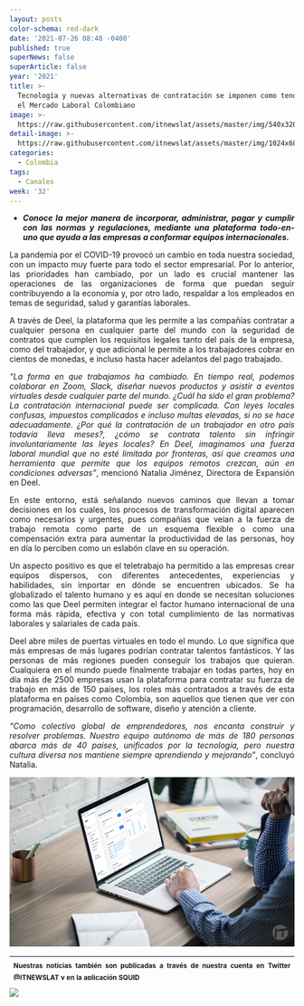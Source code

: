 ```yaml
---
layout: posts
color-schema: red-dark
date: '2021-07-26 08:48 -0400'
published: true
superNews: false
superArticle: false
year: '2021'
title: >-
  Tecnología y nuevas alternativas de contratación se imponen como tendencia en
  el Mercado Laboral Colombiano
image: >-
  https://raw.githubusercontent.com/itnewslat/assets/master/img/540x320/Trabajando-en-Escritorio-p.jpg
detail-image: >-
  https://raw.githubusercontent.com/itnewslat/assets/master/img/1024x680/Trabajando-en-Escritorio-g.jpg
categories:
  - Colombia
tags:
  - Canales
week: '32'
---
```

<ul style="text-align: justify;">
	<li><strong><em>Conoce la mejor manera de incorporar, administrar, pagar y cumplir con las normas y regulaciones, mediante una plataforma todo-en-uno que ayuda a las empresas a conformar equipos internacionales.</em></strong></li>
</ul>
<p style="text-align: justify;">La pandemia por el COVID-19 provocó un cambio en toda nuestra sociedad, con un impacto muy fuerte para todo el sector empresarial. Por lo anterior, las prioridades han cambiado, por un lado es crucial mantener las operaciones de las organizaciones de forma que puedan seguir contribuyendo a la economía y, por otro lado, respaldar a los empleados en temas de seguridad, salud y garantías laborales.</p>
<p style="text-align: justify;">A través de Deel, la plataforma que les permite a las compañías contratar a cualquier persona en cualquier parte del mundo con la seguridad de contratos que cumplen los requisitos legales tanto del país de la empresa, como del trabajador, y que adicional le permite a los trabajadores cobrar en cientos de monedas, e incluso hasta hacer adelantos del pago trabajado.</p>
<p style="text-align: justify;"><em>“La forma en que trabajamos ha cambiado. En tiempo real, podemos colaborar en Zoom, Slack, diseñar nuevos productos y asistir a eventos virtuales desde cualquier parte del mundo. ¿Cuál ha sido el gran problema? La contratación internacional puede ser complicada. Con leyes locales confusas, impuestos complicados e incluso multas elevadas, si no se hace adecuadamente. ¿Por qué la contratación de un trabajador en otro país todavía lleva meses?, ¿cómo se contrata talento sin infringir involuntariamente las leyes locales? En Deel, imaginamos una fuerza laboral mundial que no esté limitada por fronteras, así que creamos una herramienta que permite que los equipos remotos crezcan, aún en condiciones adversas”</em>, mencionó Natalia Jiménez, Directora de Expansión en Deel.</p>
<p style="text-align: justify;">En este entorno, está señalando nuevos caminos que llevan a tomar decisiones en los cuales, los procesos de transformación digital aparecen como necesarios y urgentes, pues compañías que veían a la fuerza de trabajo remota como parte de un esquema flexible o como una compensación extra para aumentar la productividad de las personas, hoy en día lo perciben como un eslabón clave en su operación.</p>
<p style="text-align: justify;">Un aspecto positivo es que el teletrabajo ha permitido a las empresas crear equipos dispersos, con diferentes antecedentes, experiencias y habilidades, sin importar en dónde se encuentren ubicados. Se ha globalizado el talento humano y es aquí en donde se necesitan soluciones como las que Deel permiten integrar el factor humano internacional de una forma más rápida, efectiva y con total cumplimiento de las normativas laborales y salariales de cada país.</p>
<p style="text-align: justify;">Deel abre miles de puertas virtuales en todo el mundo. Lo que significa que más empresas de más lugares podrían contratar talentos fantásticos. Y las personas de más regiones pueden conseguir los trabajos que quieran. Cualquiera en el mundo puede finalmente trabajar en todas partes, hoy en día más de 2500 empresas usan la plataforma para contratar su fuerza de trabajo en más de 150 países, los roles más contratados a través de esta plataforma en países como Colombia, son aquellos que tienen que ver con programación, desarrollo de software, diseño y atención a cliente.</p>
<p style="text-align: justify;"><em>“Como colectivo global de emprendedores, nos encanta construir y resolver problemas. Nuestro equipo autónomo de más de 180 personas abarca más de 40 países, unificados por la tecnología, pero nuestra cultura diversa nos mantiene siempre aprendiendo y mejorando”</em>, concluyó Natalia.</p>

![](https://raw.githubusercontent.com/itnewslat/assets/master/img/540x320/Trabajando-en-Escritorio-p.jpg)

<table style="height: 42px;" width="569">
<tbody>
<tr>
<td style="text-align: justify;"><sub><strong>Nuestras noticias también son publicadas a través de nuestra cuenta en Twitter <a href="https://twitter.com/itnewslat?lang=es">@ITNEWSLAT</a> y en la aplicación <a href="https://squidapp.co/en/">SQUID</a></strong></sub></td>
</tr>
</tbody>
</table>

<img src="https://tracker.metricool.com/c3po.jpg?hash=56f88a41e39ab42c063cc51676587a04"/>

